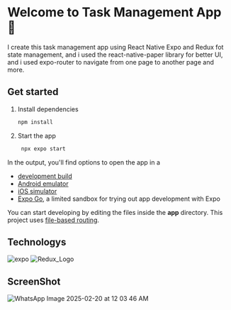 # Welcome to Task Management App 👋
I create this task management app using React Native Expo and Redux fot state management, and i used the react-native-paper library for better UI, and i used expo-router to navigate from one page to another page and more.

## Get started

1. Install dependencies

   ```bash
   npm install
   ```

2. Start the app

   ```bash
    npx expo start
   ```

In the output, you'll find options to open the app in a

- [development build](https://docs.expo.dev/develop/development-builds/introduction/)
- [Android emulator](https://docs.expo.dev/workflow/android-studio-emulator/)
- [iOS simulator](https://docs.expo.dev/workflow/ios-simulator/)
- [Expo Go](https://expo.dev/go), a limited sandbox for trying out app development with Expo

You can start developing by editing the files inside the **app** directory. This project uses [file-based routing](https://docs.expo.dev/router/introduction).

## Technologys
![expo](https://github.com/user-attachments/assets/80ae251f-df40-4a8e-801d-7a303d58aa4f)
![Redux_Logo](https://github.com/user-attachments/assets/5f17b3d3-ec3b-4fda-a743-14a71cdee81b)

## ScreenShot
![WhatsApp Image 2025-02-20 at 12 03 46 AM](https://github.com/user-attachments/assets/dda9d9a8-681d-4147-aced-47f6486b4f12)



